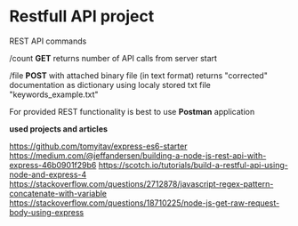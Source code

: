 
# Restfull API project

REST API commands

/count 
**GET** 
returns number of API calls from server start


/file
**POST**
 with attached binary file (in text format) returns "corrected" documentation
as dictionary using localy stored txt file "keywords_example.txt"


For provided REST functionality is best to use **Postman** application


**used projects and articles**

https://github.com/tomyitav/express-es6-starter
https://medium.com/@jeffandersen/building-a-node-js-rest-api-with-express-46b0901f29b6
https://scotch.io/tutorials/build-a-restful-api-using-node-and-express-4
https://stackoverflow.com/questions/2712878/javascript-regex-pattern-concatenate-with-variable
https://stackoverflow.com/questions/18710225/node-js-get-raw-request-body-using-express
